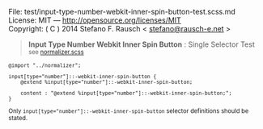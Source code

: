 File:      test/input-type-number-webkit-inner-spin-button-test.scss.md  
License:   MIT — http://opensource.org/licenses/MIT  
Copyright: ( C ) 2014 Stefano F. Rausch < stefano@rausch-e.net >

> **Input Type Number Webkit Inner Spin Button** : Single Selector Test  
> <small> see [normalizer.scss](../_normalizer.scss.md) </smalll>

    @import "../normalizer";

    input[type="number"]::-webkit-inner-spin-button {
        @extend %input[type="number"]::-webkit-inner-spin-button;

        content : "@extend %input[type="number"]::-webkit-inner-spin-button;";
    }

Only `input[type="number"]::-webkit-inner-spin-button` selector definitions should be stated.
